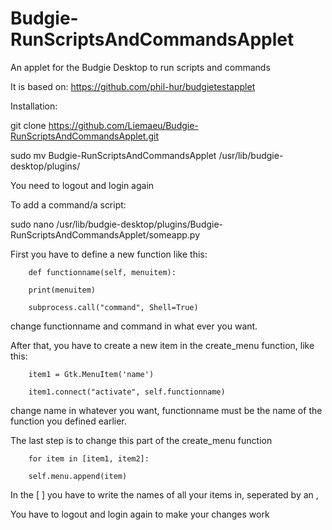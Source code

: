 # Budgie-RunScriptsAndCommandsApplet
An applet for the Budgie Desktop to run scripts and commands

It is based on: https://github.com/phil-hur/budgietestapplet


Installation:

git clone https://github.com/Liemaeu/Budgie-RunScriptsAndCommandsApplet.git

sudo mv Budgie-RunScriptsAndCommandsApplet /usr/lib/budgie-desktop/plugins/

You need to logout and login again

To add a command/a script:

sudo nano /usr/lib/budgie-desktop/plugins/Budgie-RunScriptsAndCommandsApplet/someapp.py

First you have to define a new function like this:

        def functionname(self, menuitem):

        print(menuitem)
        
        subprocess.call("command", Shell=True)

change functionname and command in what ever you want.

After that, you have to create a new item in the create_menu function, like this:

        item1 = Gtk.MenuItem('name')

        item1.connect("activate", self.functionname)

change name in whatever you want, functionname must be the name of the function you defined earlier.

The last step is to change this part of the create_menu function

        for item in [item1, item2]:

        self.menu.append(item)

In the [ ]  you have to write the names of all your items in, seperated by an ,

You have to logout and login again to make your changes work 
